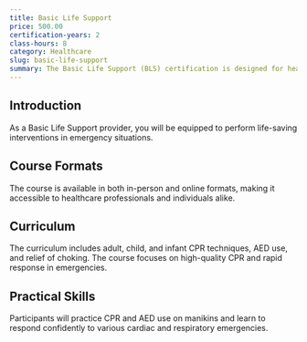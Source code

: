 ```yaml
---
title: Basic Life Support
price: 500.00
certification-years: 2
class-hours: 8
category: Healthcare
slug: basic-life-support
summary: The Basic Life Support (BLS) certification is designed for healthcare professionals and individuals who need to provide basic life-saving interventions. This course covers cardiopulmonary resuscitation (CPR) techniques, automated external defibrillator (AED) use, and relief of choking.
---
```


## Introduction

As a Basic Life Support provider, you will be equipped to perform life-saving interventions in emergency situations.

## Course Formats

The course is available in both in-person and online formats, making it accessible to healthcare professionals and individuals alike.

## Curriculum

The curriculum includes adult, child, and infant CPR techniques, AED use, and relief of choking. The course focuses on high-quality CPR and rapid response in emergencies.

## Practical Skills

Participants will practice CPR and AED use on manikins and learn to respond confidently to various cardiac and respiratory emergencies.

